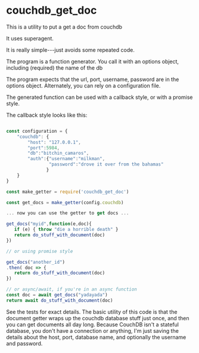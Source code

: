 # couchdb_get_doc

This is a utility to put a get a doc from couchdb

It uses superagent.

It is really simple---just avoids some repeated code.

The program is a function generator.  You call it with an
options object, including (required) the name of the db

The program expects that the url, port, username, password are in
the options object.  Alternately, you can rely on a configuration
file.

The generated function can be used with a callback style, or with a
promise style.

The callback style looks like this:


```javascript

const configuration = {
    "couchdb": {
        "host": "127.0.0.1",
        "port":5984,
        "db":"bitchin_camaros",
        "auth":{"username":"milkman",
                "password":"drove it over from the bahamas"
               }
    }
}

const make_getter = require('couchdb_get_doc')

const get_docs = make_getter(config.couchdb)

... now you can use the getter to get docs ...

get_docs("myid",function(e,doc){
   if (e) { throw "die a horrible death" }
   return do_stuff_with_document(doc)
})

// or using promise style

get_docs("another_id")
.then( doc => {
   return do_stuff_with_document(doc)
})

// or async/await, if you're in an async function
const doc = await get_docs("yadayada")
return await do_stuff_with_document(doc)

```

See the tests for exact details.  The basic utility of this code is
that the document getter wraps up the couchdb database stuff just
once, and then you can get documents all day long.  Because CouchDB
isn't a stateful database, you don't have a connection or anything,
I'm just saving the details about the host, port, database name, and
optionally the username and password.
